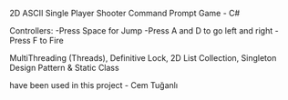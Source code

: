 2D ASCII Single Player Shooter Command Prompt Game - C#

Controllers:
-Press Space for Jump
-Press A and D to go left and right
-Press F to Fire 

MultiThreading (Threads),
Definitive Lock,
2D List Collection,
Singleton Design Pattern &
Static Class

have been used in this project - Cem Tuğanlı
